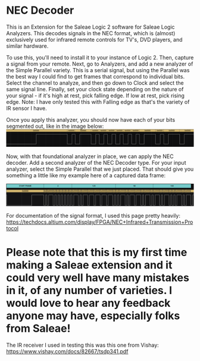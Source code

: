 
  # NEC Decoder
  
This is an Extension for the Saleae Logic 2 software for Saleae Logic Analyzers. This decodes signals in the NEC format, which is (almost) exclusively used for infrared remote controls for TV's, DVD players, and similar hardware.

To use this, you'll need to install it to your instance of Logic 2. Then, capture a signal from your remote. Next, go to Analyzers, and add a new analyzer of the Simple Parallel variety. This is a serial signal, but using the Parallel was the best way I could find to get frames that correspond to individual bits. Select the channel to analyze, and then go down to Clock and select the same signal line. Finally, set your clock state depending on the nature of your signal - if it's high at rest, pick falling edge. If low at rest, pick rising edge. Note: I have only tested this with Falling edge as that's the variety of IR sensor I have.

Once you apply this analyzer, you should now have each of your bits segmented out, like in the image below:
![screen capture of signal with Simple Parallel](./assets/initial_simple_parallel.png)

Now, with that foundational analyzer in place, we can apply the NEC decoder. Add a second analyzer of the NEC Decoder type. For your input analyzer, select the Simple Parallel that we just placed. That should give you something a little like my example here of a captured data frame:

![screen capture of signal with Simple Parallel](./assets/nec_analyzed.png)

For documentation of the signal format, I used this page pretty heavily: https://techdocs.altium.com/display/FPGA/NEC+Infrared+Transmission+Protocol

# Please note that this is my first time making a Saleae extension and it could very well have many mistakes in it, of any number of varieties. I would love to hear any feedback anyone may have, especially folks from Saleae!

The IR receiver I used in testing this was this one from Vishay: https://www.vishay.com/docs/82667/tsdp341.pdf
